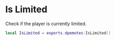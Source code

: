 # Is Limited

Check if the player is currently limited.
```lua
local IsLimited = exports.dpemotes:IsLimited()
```